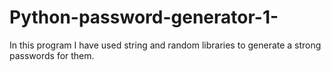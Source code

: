 # Python-password-generator-1-
In this program I have used string and random libraries to generate a strong passwords for them.
